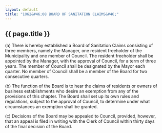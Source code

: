 ```yaml
---
layout: default 
title: "1062&#46;08 BOARD OF SANITATION CLAIMS&#46;"
---
```


{{ page.title }}
----------------

​(a) There is hereby established a Board of Sanitation Claims consisting
of three members, namely the Manager, one resident freeholder of the
Municipality and one member of Council. The resident freeholder shall be
appointed by the Manager, with the approval of Council, for a term of
three years. The member of Council shall be designated by the Mayor each
quarter. No member of Council shall be a member of the Board for two
consecutive quarters.

​(b) The function of the Board is to hear the claims of residents or
owners of business establishments who desire an exemption from any of
the provisions of this chapter. The Board shall set up its own rules and
regulations, subject to the approval of Council, to determine under what
circumstances an exemption shall be granted.

​(c) Decisions of the Board may be appealed to Council, provided,
however, that an appeal is filed in writing with the Clerk of Council
within thirty days of the final decision of the Board.
